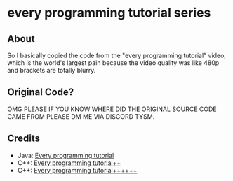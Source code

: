 # every programming tutorial series

## About
So I basically copied the code from the "every programming tutorial" video, which is the world's largest pain because the video quality was like 480p and brackets are totally blurry.

## Original Code?

OMG PLEASE IF YOU KNOW WHERE DID THE ORIGINAL SOURCE CODE CAME FROM PLEASE DM ME VIA DISCORD TYSM.

## Credits

 - Java: [Every programming tutorial](https://www.youtube.com/watch?v=MAlSjtxy5ak)
 - C++: [Every programming tutorial++](https://www.youtube.com/watch?v=Rp9e1Y-vdBM)
 - C++: [Every programming tutorial++++++](https://www.youtube.com/watch?v=_WH6cbwZ5m8)
